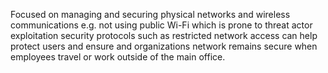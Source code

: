 Focused on managing and securing physical networks and wireless communications e.g. not using public Wi-Fi which is prone to threat actor exploitation 
security protocols such as restricted network access can help protect users and ensure and organizations network remains secure when employees travel or work outside of the main office. 